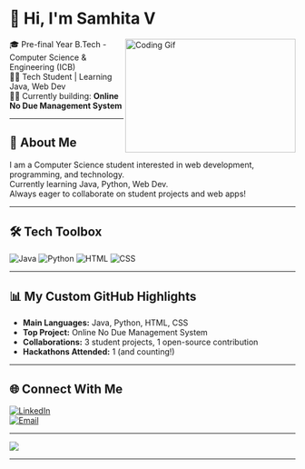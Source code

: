 # 👋 Hi, I'm Samhita V

<img align="right" width="300" height="200" src="https://media.giphy.com/media/du3J3cXyzhj75IOgvA/giphy.gif" alt="Coding Gif">

🎓 Pre-final Year B.Tech - Computer Science & Engineering (ICB)  
👩‍💻 Tech Student | Learning Java, Web Dev  
🧑‍💻 Currently building: **Online No Due Management System**

---

## 🌟 About Me

I am a Computer Science student interested in web development, programming, and technology.  
Currently learning Java, Python, Web Dev.  
Always eager to collaborate on student projects and web apps!

---

## 🛠 Tech Toolbox

![Java](https://img.shields.io/badge/Java-orange?style=for-the-badge&logo=java&logoColor=white)
![Python](https://img.shields.io/badge/Python-306998?style=for-the-badge&logo=python&logoColor=white)
![HTML](https://img.shields.io/badge/HTML-e44d26?style=for-the-badge&logo=html5&logoColor=white)
![CSS](https://img.shields.io/badge/CSS-264de4?style=for-the-badge&logo=css3&logoColor=white)

---

## 📊 My Custom GitHub Highlights

- **Main Languages:** Java, Python, HTML, CSS
- **Top Project:** Online No Due Management System
- **Collaborations:** 3 student projects, 1 open-source contribution
- **Hackathons Attended:** 1 (and counting!)

---

## 🌐 Connect With Me

[![LinkedIn](https://img.shields.io/badge/LinkedIn-samhita-v-blue?logo=linkedin&logoColor=white)](https://www.linkedin.com/in/samhita-v-a1b425293)  
[![Email](https://img.shields.io/badge/Gmail-samhita342@gmail.com-red?logo=gmail&logoColor=white)](mailto:samhita342@gmail.com)

---

[![](https://visitcount.itsvg.in/api?id=samhita-v&icon=5&color=6)](https://visitcount.itsvg.in)

---
